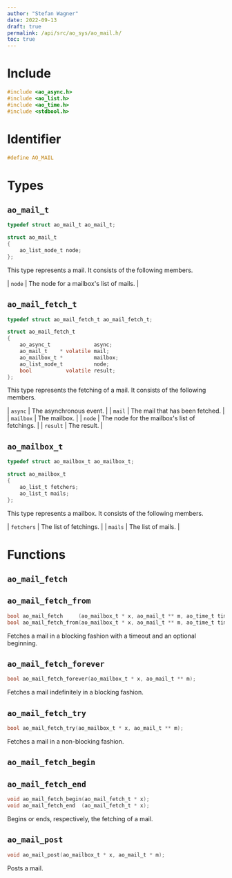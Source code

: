 ```yaml
---
author: "Stefan Wagner"
date: 2022-09-13
draft: true
permalink: /api/src/ao_sys/ao_mail.h/
toc: true
---
```


# Include

```c
#include <ao_async.h>
#include <ao_list.h>
#include <ao_time.h>
#include <stdbool.h>
```

# Identifier

```c
#define AO_MAIL
```

# Types

## `ao_mail_t`

```c
typedef struct ao_mail_t ao_mail_t;
```

```c
struct ao_mail_t
{
    ao_list_node_t node;
};
```

This type represents a mail. It consists of the following members.

| `node` | The node for a mailbox's list of mails. |

## `ao_mail_fetch_t`

```c
typedef struct ao_mail_fetch_t ao_mail_fetch_t;
```

```c
struct ao_mail_fetch_t
{
    ao_async_t              async;
    ao_mail_t    * volatile mail;
    ao_mailbox_t *          mailbox;
    ao_list_node_t          node;
    bool           volatile result;
};
```

This type represents the fetching of a mail. It consists of the following members.

| `async` | The asynchronous event. |
| `mail` | The mail that has been fetched. |
| `mailbox` | The mailbox. |
| `node` | The node for the mailbox's list of fetchings. |
| `result` | The result. |

## `ao_mailbox_t`

```c
typedef struct ao_mailbox_t ao_mailbox_t;
```

```c
struct ao_mailbox_t
{
    ao_list_t fetchers;
    ao_list_t mails;
};
```

This type represents a mailbox. It consists of the following members.

| `fetchers` | The list of fetchings. |
| `mails` | The list of mails. |

# Functions

## `ao_mail_fetch`
## `ao_mail_fetch_from`

```c
bool ao_mail_fetch     (ao_mailbox_t * x, ao_mail_t ** m, ao_time_t timeout);
bool ao_mail_fetch_from(ao_mailbox_t * x, ao_mail_t ** m, ao_time_t timeout, ao_time_t beginning);
```

Fetches a mail in a blocking fashion with a timeout and an optional beginning.

## `ao_mail_fetch_forever`

```c
bool ao_mail_fetch_forever(ao_mailbox_t * x, ao_mail_t ** m);
```

Fetches a mail indefinitely in a blocking fashion.

## `ao_mail_fetch_try`

```c
bool ao_mail_fetch_try(ao_mailbox_t * x, ao_mail_t ** m);
```

Fetches a mail in a non-blocking fashion.

## `ao_mail_fetch_begin`
## `ao_mail_fetch_end`

```c
void ao_mail_fetch_begin(ao_mail_fetch_t * x);
void ao_mail_fetch_end  (ao_mail_fetch_t * x);
```

Begins or ends, respectively, the fetching of a mail.

## `ao_mail_post`

```c
void ao_mail_post(ao_mailbox_t * x, ao_mail_t * m);
```

Posts a mail.
